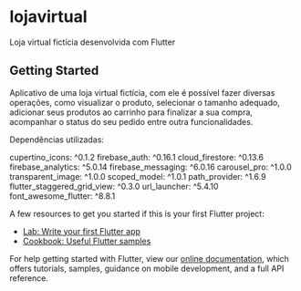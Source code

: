# lojavirtual

Loja virtual fictícia desenvolvida com Flutter

## Getting Started

Aplicativo de uma loja virtual fictícia, com ele é possível fazer diversas operações, como visualizar o produto, selecionar o tamanho adequado, adicionar seus produtos ao carrinho para finalizar a sua compra, acompanhar o status do seu pedido entre outra funcionalidades.

Dependências utilizadas:

  cupertino_icons: ^0.1.2
  firebase_auth: ^0.16.1
  cloud_firestore: ^0.13.6
  firebase_analytics: ^5.0.14
  firebase_messaging: ^6.0.16
  carousel_pro: ^1.0.0
  transparent_image: ^1.0.0
  scoped_model: ^1.0.1
  path_provider: ^1.6.9
  flutter_staggered_grid_view: ^0.3.0
  url_launcher: ^5.4.10
  font_awesome_flutter: ^8.8.1

A few resources to get you started if this is your first Flutter project:

- [Lab: Write your first Flutter app](https://flutter.dev/docs/get-started/codelab)
- [Cookbook: Useful Flutter samples](https://flutter.dev/docs/cookbook)

For help getting started with Flutter, view our
[online documentation](https://flutter.dev/docs), which offers tutorials,
samples, guidance on mobile development, and a full API reference.

